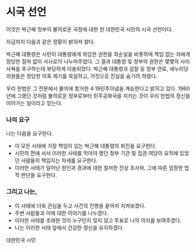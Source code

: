 # 시국 선언

이것은 박근혜 정부의 불의로운 국정에 대한 한 대한민국 시민의 시국 선언이다.

지금까지 다음과 같은 정황이 밝혀져 왔다.

박근혜 대통령은 시민이 대통령에게 위임한 권한을 최순실을 비롯하여 책임 없는 자에게 정당한 절차 없이 사사로이 나누어주었다.
그 결과 대통령 및 정부의 권한은 몇몇의 사리사욕을 추구하는데 부당하게 이용되었다.
박근혜 대통령과 검찰 등 정부 관료, 새누리당 의원들은 정당한 의혹 제기를 묵살하고, 거짓으로 진실을 숨기려 하였다.

우리 헌법은 그 전문에서 불의에 항거한 4·19민주이념을 계승한다고 밝히고 있다. 
1960년에 그랬던 것처럼 불의로운 정부로부터 민주공화국을 지키는 것이 우리 헌법의 정신을 이어가는 일이라고 믿는다.

### 나의 요구

나는 다음을 요구한다. 

* 이 모든 사태에 가장 책임이 있는 박근혜 대통령의 퇴진을 요구한다.
* 시민의 편에 서서 이러한 사태를 막아야 했던 정부 기관 및 집권 여당의 요직에 있었던 사람들의 책임지는 자세를 요구한다.
* 이러한 사태가 일어난 원인과 경과에 대한 철저한 진상 조사와, 그에 따른 엄정한 법적 판단을 요구한다.


### 그리고 나는, 

* 이 사태에 더욱 관심을 두고 사건의 진행을 끝까지 지켜보겠다.
* 주변 사람들과 이에 대한 이야기를 나누겠다. 
* 이러한 사태를 초래한 것이 누구인지 잊지 않고 투표로 나의 의지를 보여주겠다.
* 나는 이러한 사태 앞에서 건강한 정신을 유지하겠다.

대한민국 시민
